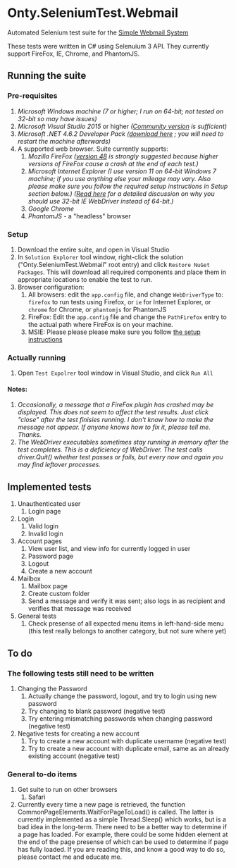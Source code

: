 # Onty.SeleniumTest.Webmail

Automated Selenium test suite for the 
[Simple Webmail System](https://github.com/ontytoom/onty-webmail-ruby)

These tests were written in C# using Selenuium 3 API. 
They currently support FireFox, IE, Chrome, and PhantomJS.


## Running the suite

### Pre-requisites

1. *Microsoft Windows machine*
   _(7 or higher; I run on 64-bit; not tested on 32-bit so may have issues)_
1. *Microsoft Visual Studio 2015* or higher
   _([Community version](https://www.visualstudio.com/vs/community/)
   is sufficient)_
1. *Microsoft .NET 4.6.2 Developer Pack*
   _([download here](http://getdotnet.azurewebsites.net/target-dotnet-platforms.html)
   ; you will need to restart the machine afterwards)_
1. A supported web browser. Suite currently supports:
   1. *Mozilla FireFox* _([version 48](https://ftp.mozilla.org/pub/firefox/releases/48.0.2/)
      is strongly suggested because higher versions of FireFox cause a crash 
      at the end of each test.)_
   1. *Microsoft Internet Explorer* _(I use version 11 on 64-bit Windows 7 machine; if you use anything
      else your mileage may vary. Also please make sure you follow the required setup instructions 
      in Setup section below.)_
      _([Read here](http://jimevansmusic.blogspot.com/2014/09/screenshots-sendkeys-and-sixty-four.html)
      for a detailed discussion on why you should use 32-bit IE WebDriver instead of 64-bit.)_
   1. *Google Chrome*
   1. *PhantomJS* - a "headless" browser

### Setup

1. Download the entire suite, and open in Visual Studio
1. In ``Solution Explorer`` tool window, right-click the solution
   ("Onty.SeleniumTest.Webmail" root entry) and click ``Restore NuGet Packages``. 
   This will download all required components and place them in 
   appropriate locations to enable the test to run.
1. Browser configuration:
   1. All browsers: edit the ``app.config`` file, and change ``WebDriverType`` to:
      ``firefox`` to run tests using Firefox, or ``ie`` for Internet Explorer, 
      or ``chrome`` for Chrome, or ``phantomjs`` for PhantomJS
   1. FireFox: Edit the ``app.config`` file and change the ``PathFirefox`` 
      entry to the actual path where FireFox is on your machine.
   1. MSIE: Please please please make sure you follow
      [the setup instructions](https://github.com/SeleniumHQ/selenium/wiki/InternetExplorerDriver#required-configuration)


### Actually running

1. Open ``Test Expolrer`` tool window in Visual Studio, and click ``Run All``

#### Notes:
 
1. _Occasionally, a message that a FireFox plugin has crashed may be displayed.
   This does not seem to affect the test results. Just click "close" after the test
   finisies running. I don't know how to make the message not appear.
   If anyone knows how to fix it, please tell me. Thanks._
1. _The WebDriver executables sometimes stay running in memory after the test completes.
   This is a deficiency of WebDriver. The test calls driver.Quit() whether test passes
   or fails, but every now and again you may find leftover processes._


## Implemented tests

1. Unauthenticated user
   1. Login page
1. Login
   1. Valid login
   1. Invalid login
1. Account pages
   1. View user list, and view info for currently logged in user
   1. Password page
   1. Logout
   1. Create a new account
1. Mailbox
   1. Mailbox page
   1. Create custom folder
   1. Send a message and verify it was sent; also logs in as recipient and 
      verifies that message was received
1. General tests
   1. Check presense of all expected menu items in left-hand-side menu 
      (this test really belongs to another category, but not sure where yet)

   
## To do

### The following tests still need to be written

1. Changing the Password
   1. Actually change the password, logout, and try to login using new password
   1. Try changing to blank password (negative test)
   1. Try entering mismatching passwords when changing password (negative test)
1. Negative tests for creating a new account
   1. Try to create a new account with duplicate username (negative test)
   1. Try to create a new account with duplicate email, same as an already existing account (negative test)

### General to-do items

1. Get suite to run on other browsers
   1. Safari
1. Currently every time a new page is retrieved, 
   the function CommonPageElements.WaitForPageToLoad() is called.
   The latter is currently implemented as a simple Thread.Sleep()
   which works, but is a bad idea in the long-term. 
   There need to be a better way to determine if a page has loaded.
   For example, there could be some hidden element at the end of the page
   presense of which can be used to determine if page has fully loaded.
   If you are reading this, and know a good way to do so, please contact me
   and educate me.

